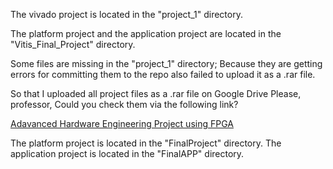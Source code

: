 The vivado project is located in the "project_1" directory.

The platform project and the application project are located in the "Vitis_Final_Project" directory.

Some files are missing in the "project_1" directory; Because they are getting errors for committing them to
the repo also failed to upload it as a .rar file.

So that I uploaded all project files as a .rar file on Google Drive
Please, professor, Could you check them via the following link?

[Adavanced Hardware Engineering Project using FPGA](https://drive.google.com/drive/folders/1Zg0kyCJmz0nRHEkezMPiZ5E17GoW2_ms?usp=sharing)

The platform project is located in the "FinalProject" directory.
The application project is located in the "FinalAPP" directory.

